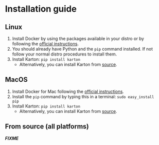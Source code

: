 Installation guide
==================

Linux
-----

1. Install Docker by using the packages available in your distro or by following the [official instructions](https://docs.docker.com/engine/installation/).
1. You should already have Python and the `pip` command installed. If not follow your normal distro procedures to install them.
1. Install Karton: `pip install karton`
    * Alternatively, you can install Karton from [source](#from-source-all-platforms).


MacOS
-----

1. Install Docker for Mac following the [official instructions](https://docs.docker.com/docker-for-mac/).
1. Install the `pip` command by typing this in a terminal: `sudo easy_install pip`
1. Install Karton: `pip install karton`
    * Alternatively, you can install Karton from [source](#from-source-all-platforms).


From source (all platforms)
---------------------------

***FIXME***
